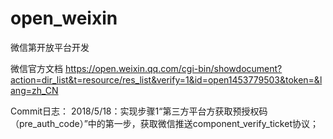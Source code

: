 # open_weixin
微信第开放平台开发

微信官方文档
https://open.weixin.qq.com/cgi-bin/showdocument?action=dir_list&t=resource/res_list&verify=1&id=open1453779503&token=&lang=zh_CN

Commit日志：
2018/5/18：实现步骤1“第三方平台方获取预授权码（pre_auth_code）”中的第一步，获取微信推送component_verify_ticket协议；